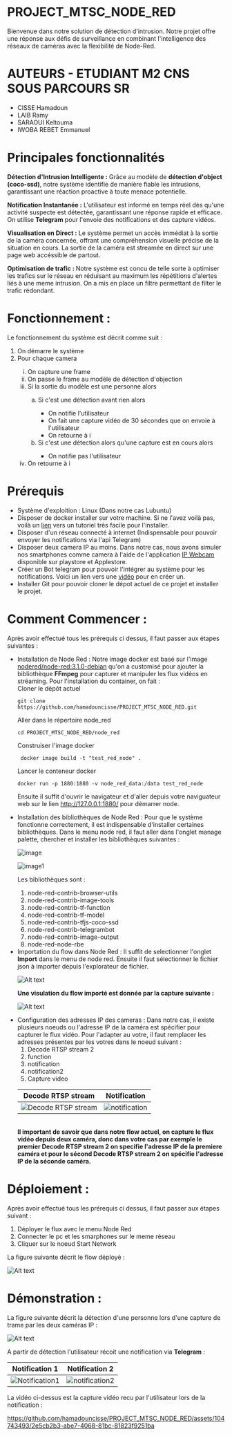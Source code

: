 # PROJECT_MTSC_NODE_RED
Bienvenue dans notre solution de détection d'intrusion. Notre projet offre une réponse aux défis de surveillance en combinant l'intelligence des réseaux de caméras avec la flexibilité de Node-Red.
# AUTEURS - ETUDIANT M2 CNS SOUS PARCOURS SR
<ul>
  <li>CISSE Hamadoun</li>
  <li>LAIB Ramy</li>
  <li>SARAOUI Keltouma</li>
  <li>IWOBA REBET Emmanuel</li>
</ul>

# Principales fonctionnalités
<b>Détection d'Intrusion Intelligente :</b> Grâce au modèle de <b>détection d'object (coco-ssd)</b>, notre système identifie de manière fiable les intrusions, garantissant une réaction proactive à toute menace potentielle.

<b>Notification Instantanée :</b> L'utilisateur est informé en temps réel dès qu'une activité suspecte est détectée, garantissant une réponse rapide et efficace. On utilise <b>Telegram</b> pour l'envoie des notifications et des capture vidéos.


<b>Visualisation en Direct :</b> Le système permet un accès immédiat à la sortie de la caméra concernée, offrant une compréhension visuelle précise de la situation en cours. La sortie de la caméra est streamée en direct sur une page web accéssible de partout.

<b>Optimisation de trafic : </b> Notre système est concu de telle sorte à optimiser les trafics sur le réseau en réduisant au maximum les répétitions d'alertes liés à une meme intrusion. On a mis en place un filtre permettant de filter le trafic rédondant.

# Fonctionnement :
Le fonctionnement du système est décrit comme suit :
<ol type="1">
<li>On démarre le système</li>
<li>Pour chaque camera</li>
          <ol type='i'>
            <li>On capture une frame</li>
            <li>On passe le frame au modèle de détection d'objection</li>
            <li>Si la sortie du modèle est une personne alors </li>
                      <ol type='a'>
                          <li>Si c'est une détection avant rien alors </li>
                              <ul>
                              <li>On notifie l'utilisateur</li>
                              <li>On fait une capture vidéo de 30 sécondes que on envoie à l'utilisateur</li>
                              <li>On retourne à i</li>
                              </ul>
                          <li>Si c'est une détection alors qu'une capture est en cours alors</li>
                              <ul>
                              <li>On notifie pas l'utilisateur</li>
                              </ul>  
                      </ol>
            <li>On retourne à i </li>
          </ol>
</ol>

# Prérequis
<ul>
  <li>Système d'exploition : Linux (Dans notre cas Lubuntu)</li>
  <li>Disposer de docker installer sur votre machine. Si ne l'avez voilà pas, voilà un <a href="https://www.digitalocean.com/community/tutorials/how-to-install-and-use-docker-on-ubuntu-20-04-fr">lien</a> vers un tutoriel très facile pour l'installer.</li>
  <li>Disposer d'un réseau connecté à internet (Indispensable pour pouvoir envoyer les notifications via l'api Telegram)</li>
  <li>Disposer deux camera IP au moins. Dans notre cas, nous avons simuler nos smartphones comme camera à l'aide de l'application <a href="https://play.google.com/store/apps/details?id=com.pas.webcam&hl=fr&gl=US">IP Webcam</a> disponible sur playstore et Applestore.</li>
  <li>Créer un Bot telegram pour pouvoir l'intégrer au système pour les notifications. Voici un lien vers une <a href="https://www.youtube.com/watch?v=rOopUOmsdW8">vidéo</a> pour en créer un.</li>
  <li>Installer Git pour pouvoir cloner le dépot actuel de ce projet et installer le projet.</li>
</ul>


# Comment Commencer :
Après avoir effectué tous les prérequis ci dessus, il faut passer aux étapes suivantes :
<ul>
<li>Installation de Node Red : Notre image docker est basé sur l'image <a href="https://hub.docker.com/layers/nodered/node-red/3.1.0-debian/images/sha256-58529234bb6dc77cf443f92eda90ff268ee84f9268b26da2fd383d5607d2d5c7?context=explore">nodered/node-red:3.1.0-debian</a> qu'on a customisé pour ajouter la bibliothèque <b>FFmpeg</b> pour capturer et manipuler les flux vidéos en stréaming. Pour l'installation du container, on fait :
  <br>
 Cloner le dépôt actuel
  
`` git clone https://github.com/hamadouncisse/PROJECT_MTSC_NODE_RED.git ``

Aller dans le répertoire node_red

`` cd PROJECT_MTSC_NODE_RED/node_red ``

Construiser l'image docker

``  docker image build -t "test_red_node" .  ``

Lancer le conteneur docker

`` docker run -p 1880:1880 -v node_red_data:/data test_red_node ``

Ensuite il suffit d'ouvrir le navigateur et d'aller depuis votre naviguateur web sur le lien http://127.0.0.1:1880/ pour démarrer node.
 
</li>
<li> Installation des bibliothèques de Node Red : Pour que le système fonctionne correctement, il est indispensable d'installer certaines bibliothèques. Dans le menu node red, il faut aller dans l'onglet manage palette, chercher et installer les bibliothèques suivantes :


![image](https://github.com/hamadouncisse/PROJECT_MTSC_NODE_RED/assets/104743493/3f8a5d6a-6f4f-4214-8898-4aef66c2c710 "manage palette 1")

![image1](https://github.com/hamadouncisse/PROJECT_MTSC_NODE_RED/assets/104743493/e0970096-a57d-4773-b7ff-a4232742560c "manage palette 2")

Les bibliothèques sont : 
<ol type="1">
  <li>node-red-contrib-browser-utils</li>
  
  <li>node-red-contrib-image-tools</li>
  
  <li>node-red-contrib-tf-function</li>
  
  <li>node-red-contrib-tf-model</li>
  
  <li>node-red-contrib-tfjs-coco-ssd</li>
  
  <li>node-red-contrib-telegrambot</li>
  
  <li>node-red-contrib-image-output</li>
  
  <li>node-red-node-rbe</li>
  
</ol>

</li>

<li>Importation du flow dans Node Red : Il suffit de selectionner l'onglet <b>Import</b> dans le menu de node red. Ensuite il faut sélectionner le fichier json à importer depuis l'explorateur de fichier.
  
![Alt text](https://nodered.org/docs/user-guide/editor/images/editor-import.png "menu import")

<b style="text-center">Une visulation du flow importé est donnée par la capture suivante :</b>

![Alt text](https://github.com/hamadouncisse/PROJECT_MTSC_NODE_RED/blob/main/all.png "menu import")

</li>
<li>
Configuration des adresses IP des cameras : Dans notre cas, il existe plusieurs noeuds ou l'adresse IP de la caméra est spécifier pour capturer le flux vidéo. Pour l'adapter au votre, il faut remplacer les adresses présentes par les votres dans le noeud suivant :
  
<ol type="1">
  <li>Decode RTSP stream 2</li>
  
  <li>function</li>
  
  <li>notification</li>
  
  <li>notification2</li>
  
  <li>Capture video</li>
</ol>

| Decode RTSP stream                            | Notification                            |
| ----------------------------------- | ----------------------------------- |
| ![Decode RTSP stream](https://github.com/hamadouncisse/PROJECT_MTSC_NODE_RED/blob/main/exec.png) | ![notification](https://github.com/hamadouncisse/PROJECT_MTSC_NODE_RED/blob/main/save1.png) |



<br>
<b>Il important de savoir que dans notre flow actuel, on capture le flux vidéo depuis deux caméra, donc dans votre cas par exemple le premier <b>Decode RTSP stream 2</b> on specifie l'adresse IP de la premiere caméra et pour le sécond <b>Decode RTSP stream 2</b> on spécifie l'adresse IP de la séconde caméra.</b>
 
</li>
  
</ul>

# Déploiement :
Après avoir effectué tous les prérequis ci dessus, il faut passer aux étapes suivant :
<ol type="1">
  <li>Déployer le flux avec le menu Node Red</li>
  <li>Connecter le pc et les smarphones sur le meme réseau</li>
  <li>Cliquer sur le noeud Start Network</li>
</ol>

La figure suivante décrit le flow déployé :

![Alt text](https://github.com/hamadouncisse/PROJECT_MTSC_NODE_RED/blob/main/Screenshot%20from%202024-01-22%2019-21-11.png "menu import")

# Démonstration :

La figure suivante décrit la détection d'une personne lors d'une capture de trame par les deux caméras IP :

![Alt text](https://github.com/hamadouncisse/PROJECT_MTSC_NODE_RED/blob/main/Screenshot%20from%202024-01-22%2019-22-43.png "menu import")

A partir de détection l'utilisateur récoit une notification via <b>Telegram</b> :

| Notification 1                            | Notification  2                        |
| ----------------------------------- | ----------------------------------- |
| ![Notification1](https://github.com/hamadouncisse/PROJECT_MTSC_NODE_RED/blob/main/Screenshot_2024-01-22-19-29-46-619_org.telegram.messenger.jpg) | ![notification2](https://github.com/hamadouncisse/PROJECT_MTSC_NODE_RED/blob/main/Screenshot_2024-01-22-19-30-30-071_org.telegram.messenger.jpg) |

La vidéo ci-dessus est la capture vidéo recu par l'utilisateur lors de la notification :

https://github.com/hamadouncisse/PROJECT_MTSC_NODE_RED/assets/104743493/2e5cb2b3-abe7-4068-81bc-81823f9251ba




